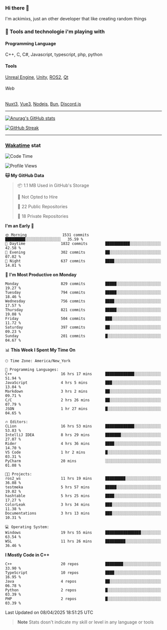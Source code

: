 ### Hi there 👋

I'm ackimixs, just an other developer that like creating random things

### 🧰 Tools and technologie i'm playing with

#### Programming Language
C++, C, C#, Javascript, typescript, php, python

#### Tools
[Unreal Engine](https://www.unrealengine.com), [Unity](https://unity.com/), [ROS2](https://ros.org/), [Qt](https://www.qt.io/)

###### Web
[Nuxt3](https://nuxt.com/), [Vue3](https://vuejs.org/), [Nodejs](https://nodejs.org), [Bun](https://bun.sh/), [Discord.js](https://discord.js.org/)

---

[![Anurag's GitHub stats](https://github-readme-stats.vercel.app/api?username=ackimixs&show_icons=true&theme=github_dark&count_private=true)](https://github.com/anuraghazra/github-readme-stats)

[![GitHub Streak](https://github-readme-streak-stats.herokuapp.com?user=Ackimixs&theme=github-dark-blue&date_format=j%20M%5B%20Y%5D&mode=weekly)](https://git.io/streak-stats)

---
 
 ### [Wakatime](https://wakatime.com/) stat

<!--START_SECTION:waka-->
![Code Time](http://img.shields.io/badge/Code%20Time-1%2C539%20hrs-blue)

![Profile Views](http://img.shields.io/badge/Profile%20Views-0-blue)

**🐱 My GitHub Data** 

> 📦 1.1 MB Used in GitHub's Storage 
 > 
> 🚫 Not Opted to Hire
 > 
> 📜 22 Public Repositories 
 > 
> 🔑 18 Private Repositories 
 > 
**I'm an Early 🐤** 

```text
🌞 Morning                1531 commits        █████████░░░░░░░░░░░░░░░░   35.59 % 
🌆 Daytime                1832 commits        ███████████░░░░░░░░░░░░░░   42.58 % 
🌃 Evening                302 commits         ██░░░░░░░░░░░░░░░░░░░░░░░   07.02 % 
🌙 Night                  637 commits         ████░░░░░░░░░░░░░░░░░░░░░   14.81 % 
```
📅 **I'm Most Productive on Monday** 

```text
Monday                   829 commits         █████░░░░░░░░░░░░░░░░░░░░   19.27 % 
Tuesday                  794 commits         █████░░░░░░░░░░░░░░░░░░░░   18.46 % 
Wednesday                756 commits         ████░░░░░░░░░░░░░░░░░░░░░   17.57 % 
Thursday                 821 commits         █████░░░░░░░░░░░░░░░░░░░░   19.08 % 
Friday                   504 commits         ███░░░░░░░░░░░░░░░░░░░░░░   11.72 % 
Saturday                 397 commits         ██░░░░░░░░░░░░░░░░░░░░░░░   09.23 % 
Sunday                   201 commits         █░░░░░░░░░░░░░░░░░░░░░░░░   04.67 % 
```


📊 **This Week I Spent My Time On** 

```text
🕑︎ Time Zone: America/New_York

💬 Programming Languages: 
C++                      16 hrs 17 mins      █████████████░░░░░░░░░░░░   51.94 % 
JavaScript               4 hrs 5 mins        ███░░░░░░░░░░░░░░░░░░░░░░   13.04 % 
Markdown                 3 hrs 2 mins        ██░░░░░░░░░░░░░░░░░░░░░░░   09.71 % 
C/C                      2 hrs 26 mins       ██░░░░░░░░░░░░░░░░░░░░░░░   07.79 % 
JSON                     1 hr 27 mins        █░░░░░░░░░░░░░░░░░░░░░░░░   04.65 % 

🔥 Editors: 
CLion                    16 hrs 53 mins      █████████████░░░░░░░░░░░░   53.83 % 
IntelliJ IDEA            8 hrs 29 mins       ███████░░░░░░░░░░░░░░░░░░   27.07 % 
Rider                    4 hrs 36 mins       ████░░░░░░░░░░░░░░░░░░░░░   14.70 % 
VS Code                  1 hr 2 mins         █░░░░░░░░░░░░░░░░░░░░░░░░   03.31 % 
PyCharm                  20 mins             ░░░░░░░░░░░░░░░░░░░░░░░░░   01.08 % 

🐱‍💻 Projects: 
ros2_ws                  11 hrs 19 mins      █████████░░░░░░░░░░░░░░░░   36.08 % 
testmeka                 5 hrs 57 mins       █████░░░░░░░░░░░░░░░░░░░░   19.02 % 
hashtable                5 hrs 25 mins       ████░░░░░░░░░░░░░░░░░░░░░   17.27 % 
ColorLeak                3 hrs 34 mins       ███░░░░░░░░░░░░░░░░░░░░░░   11.38 % 
Documentations           3 hrs 13 mins       ███░░░░░░░░░░░░░░░░░░░░░░   10.31 % 

💻 Operating System: 
Windows                  19 hrs 55 mins      ████████████████░░░░░░░░░   63.54 % 
WSL                      11 hrs 26 mins      █████████░░░░░░░░░░░░░░░░   36.46 % 
```

**I Mostly Code in C++** 

```text
C++                      20 repos            ████████░░░░░░░░░░░░░░░░░   33.90 % 
TypeScript               10 repos            ████░░░░░░░░░░░░░░░░░░░░░   16.95 % 
Java                     4 repos             ██░░░░░░░░░░░░░░░░░░░░░░░   06.78 % 
Python                   2 repos             █░░░░░░░░░░░░░░░░░░░░░░░░   03.39 % 
PHP                      2 repos             █░░░░░░░░░░░░░░░░░░░░░░░░   03.39 % 
```




 Last Updated on 08/04/2025 18:51:25 UTC
<!--END_SECTION:waka-->

> **Note**
> Stats dosn't indicate my skill or level in any language or tools
